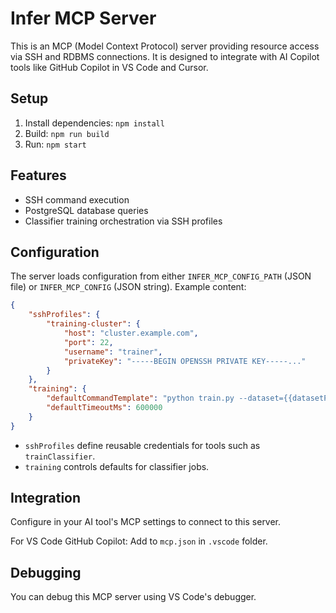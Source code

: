 # Infer MCP Server

This is an MCP (Model Context Protocol) server providing resource access via SSH and RDBMS connections. It is designed to integrate with AI Copilot tools like GitHub Copilot in VS Code and Cursor.

## Setup

1. Install dependencies: `npm install`
2. Build: `npm run build`
3. Run: `npm start`

## Features

- SSH command execution
- PostgreSQL database queries
- Classifier training orchestration via SSH profiles

## Configuration

The server loads configuration from either `INFER_MCP_CONFIG_PATH` (JSON file) or `INFER_MCP_CONFIG` (JSON string). Example content:

```json
{
	"sshProfiles": {
		"training-cluster": {
			"host": "cluster.example.com",
			"port": 22,
			"username": "trainer",
			"privateKey": "-----BEGIN OPENSSH PRIVATE KEY-----..."
		}
	},
	"training": {
		"defaultCommandTemplate": "python train.py --dataset={{datasetPath}} --class={{subclass}}",
		"defaultTimeoutMs": 600000
	}
}
```

- `sshProfiles` define reusable credentials for tools such as `trainClassifier`.
- `training` controls defaults for classifier jobs.

## Integration

Configure in your AI tool's MCP settings to connect to this server.

For VS Code GitHub Copilot: Add to `mcp.json` in `.vscode` folder.

## Debugging

You can debug this MCP server using VS Code's debugger.
